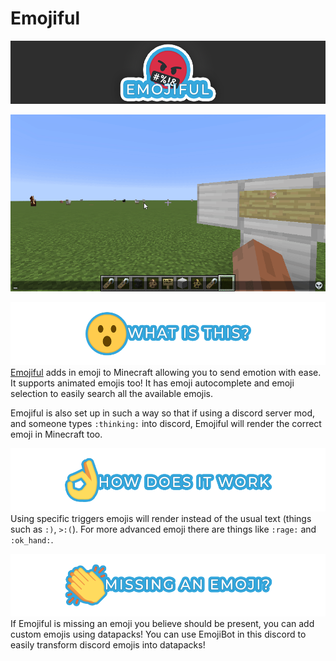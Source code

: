 # Emojiful

![Emojiful Logo](src/main/resources/assets/emojiful/logo.png)

![Emojiful Demo](src/main/resources/assets/emojiful/demo.gif)

![What Is This?](src/main/resources/assets/emojiful/textures/header1.png)
[Emojiful](https://www.curseforge.com/minecraft/mc-mods/emojiful) adds in emoji to Minecraft allowing you to send emotion with ease. It supports animated emojis too! It has emoji autocomplete and emoji selection to easily search all the available emojis.

Emojiful is also set up in such a way so that if using a discord server mod, and someone types `:thinking:` into discord, Emojiful will render the correct emoji in Minecraft too.

![How Does It Work](src/main/resources/assets/emojiful/textures/header2.png)
Using specific triggers emojis will render instead of the usual text (things such as `:)`, `>:(`). For more advanced emoji there are things like `:rage:` and `:ok_hand:`.

![Missing an Emoji?](src/main/resources/assets/emojiful/textures/header3.png)
If Emojiful is missing an emoji you believe should be present, you can add custom emojis using datapacks! You can use EmojiBot in this discord to easily transform discord emojis into datapacks!